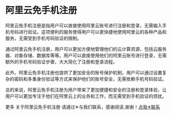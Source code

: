 # 阿里云免手机注册

阿里云免手机注册是指用户可以直接使用阿里云账号进行注册和登录，无需输入手机号码进行验证。这项便利的服务使得用户可以更快捷地使用阿里云的各种产品和服务，无需受到手机号码验证的限制。

通过阿里云免手机注册，用户可以更加方便地管理他们的云计算资源，包括云服务器、对象存储、数据库等等。用户可以直接使用他们的阿里云账号进行登录，无需额外的手机号码验证步骤，大大简化了注册和登录流程。

此外，阿里云免手机注册也提供了更加安全的账号保护机制，用户可以通过设置复杂的密码和多重身份验证等方式来保护他们的账号安全，无需依赖手机号码验证。

总的来说，阿里云免手机注册为用户带来了更加便捷和安全的注册和登录体验，让用户可以更加专注于他们在阿里云上的业务和工作，而无需受到手机验证的烦扰。

更多 关于阿里云免手机注册 请通过✈与我们联系，感谢阅读,谢谢！[点我✈联系](https://1.k02.cc)